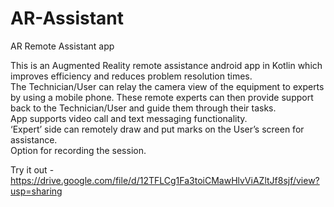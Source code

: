 # AR-Assistant
AR Remote Assistant app

This is an Augmented Reality remote assistance android app in Kotlin which improves efficiency and reduces 
problem resolution times.</br>
The Technician/User can relay the camera view of the equipment to experts by using a mobile phone. These 
remote experts can then provide support back to the Technician/User and guide them through their tasks.</br>
App supports video call and text messaging functionality.</br>
‘Expert’ side can remotely draw and put marks on the User’s screen for assistance. </br>
Option for recording the session.

Try it out - https://drive.google.com/file/d/12TFLCg1Fa3toiCMawHlvViAZltJf8sjf/view?usp=sharing
